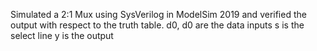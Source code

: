 Simulated a 2:1 Mux using SysVerilog in ModelSim 2019 and verified the output with respect to the truth table.
d0, d0 are the data inputs
s is the select line
y is the output
